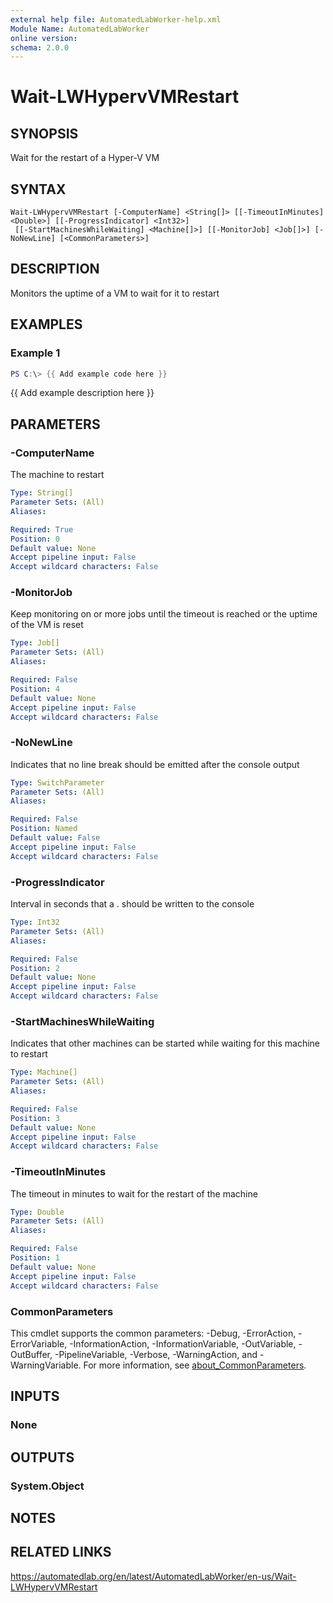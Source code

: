 ```yaml
---
external help file: AutomatedLabWorker-help.xml
Module Name: AutomatedLabWorker
online version:
schema: 2.0.0
---
```


# Wait-LWHypervVMRestart

## SYNOPSIS
Wait for the restart of a Hyper-V VM

## SYNTAX

```
Wait-LWHypervVMRestart [-ComputerName] <String[]> [[-TimeoutInMinutes] <Double>] [[-ProgressIndicator] <Int32>]
 [[-StartMachinesWhileWaiting] <Machine[]>] [[-MonitorJob] <Job[]>] [-NoNewLine] [<CommonParameters>]
```

## DESCRIPTION
Monitors the uptime of a VM to wait for it to restart

## EXAMPLES

### Example 1
```powershell
PS C:\> {{ Add example code here }}
```

{{ Add example description here }}

## PARAMETERS

### -ComputerName
The machine to restart

```yaml
Type: String[]
Parameter Sets: (All)
Aliases:

Required: True
Position: 0
Default value: None
Accept pipeline input: False
Accept wildcard characters: False
```

### -MonitorJob
Keep monitoring on or more jobs until the timeout is reached or the uptime of the VM is reset

```yaml
Type: Job[]
Parameter Sets: (All)
Aliases:

Required: False
Position: 4
Default value: None
Accept pipeline input: False
Accept wildcard characters: False
```

### -NoNewLine
Indicates that no line break should be emitted after the console output

```yaml
Type: SwitchParameter
Parameter Sets: (All)
Aliases:

Required: False
Position: Named
Default value: False
Accept pipeline input: False
Accept wildcard characters: False
```

### -ProgressIndicator
Interval in seconds that a .
should be written to the console

```yaml
Type: Int32
Parameter Sets: (All)
Aliases:

Required: False
Position: 2
Default value: None
Accept pipeline input: False
Accept wildcard characters: False
```

### -StartMachinesWhileWaiting
Indicates that other machines can be started while waiting for this machine to restart

```yaml
Type: Machine[]
Parameter Sets: (All)
Aliases:

Required: False
Position: 3
Default value: None
Accept pipeline input: False
Accept wildcard characters: False
```

### -TimeoutInMinutes
The timeout in minutes to wait for the restart of the machine

```yaml
Type: Double
Parameter Sets: (All)
Aliases:

Required: False
Position: 1
Default value: None
Accept pipeline input: False
Accept wildcard characters: False
```

### CommonParameters
This cmdlet supports the common parameters: -Debug, -ErrorAction, -ErrorVariable, -InformationAction, -InformationVariable, -OutVariable, -OutBuffer, -PipelineVariable, -Verbose, -WarningAction, and -WarningVariable. For more information, see [about_CommonParameters](http://go.microsoft.com/fwlink/?LinkID=113216).

## INPUTS

### None
## OUTPUTS

### System.Object
## NOTES

## RELATED LINKS
https://automatedlab.org/en/latest/AutomatedLabWorker/en-us/Wait-LWHypervVMRestart
